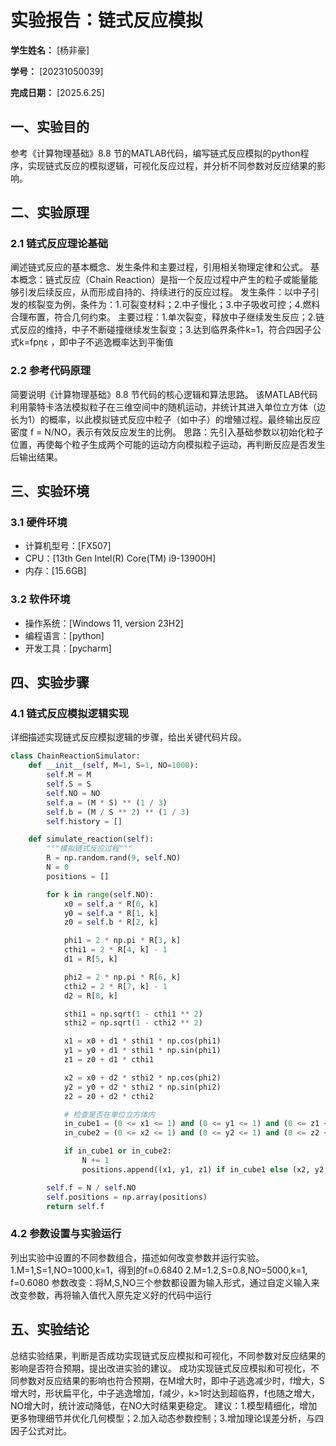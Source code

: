          
# 实验报告：链式反应模拟

**学生姓名：** [杨非豪]

**学号：** [20231050039]

**完成日期：** [2025.6.25]

## 一、实验目的
参考《计算物理基础》8.8 节的MATLAB代码，编写链式反应模拟的python程序，实现链式反应的模拟逻辑，可视化反应过程，并分析不同参数对反应结果的影响。

## 二、实验原理
### 2.1 链式反应理论基础
阐述链式反应的基本概念、发生条件和主要过程，引用相关物理定律和公式。
基本概念：链式反应（Chain Reaction）是指一个反应过程中产生的粒子或能量能够引发后续反应，从而形成自持的、持续进行的反应过程。
发生条件：以中子引发的核裂变为例，条件为：1.可裂变材料；2.中子慢化；3.中子吸收可控；4.燃料合理布置，符合几何约束。
主要过程：1.单次裂变，释放中子继续发生反应；2.链式反应的维持，中子不断碰撞继续发生裂变；3.达到临界条件k=1，符合四因子公式k=fpηε ，即中子不逃逸概率达到平衡值
### 2.2 参考代码原理
简要说明《计算物理基础》8.8 节代码的核心逻辑和算法思路。
该MATLAB代码利用蒙特卡洛法模拟粒子在三维空间中的随机运动，并统计其进入单位立方体（边长为1）的概率，以此模拟链式反应中粒子（如中子）的增殖过程。最终输出反应密度 f = N/NO，表示有效反应发生的比例。
思路：先引入基础参数以初始化粒子位置，再使每个粒子生成两个可能的运动方向模拟粒子运动，再判断反应是否发生后输出结果。
## 三、实验环境
### 3.1 硬件环境
- 计算机型号：[FX507]
- CPU：[13th Gen Intel(R) Core(TM) i9-13900H]
- 内存：[15.6GB]

### 3.2 软件环境
- 操作系统：[Windows 11, version 23H2]
- 编程语言：[python]
- 开发工具：[pycharm]


## 四、实验步骤
### 4.1 链式反应模拟逻辑实现
详细描述实现链式反应模拟逻辑的步骤，给出关键代码片段。
```python
class ChainReactionSimulator:
    def __init__(self, M=1, S=1, NO=1000):
        self.M = M
        self.S = S
        self.NO = NO
        self.a = (M * S) ** (1 / 3)
        self.b = (M / S ** 2) ** (1 / 3)
        self.history = []

    def simulate_reaction(self):
        """模拟链式反应过程"""
        R = np.random.rand(9, self.NO)
        N = 0
        positions = []

        for k in range(self.NO):
            x0 = self.a * R[0, k]
            y0 = self.a * R[1, k]
            z0 = self.b * R[2, k]

            phi1 = 2 * np.pi * R[3, k]
            cthi1 = 2 * R[4, k] - 1
            d1 = R[5, k]

            phi2 = 2 * np.pi * R[6, k]
            cthi2 = 2 * R[7, k] - 1
            d2 = R[8, k]

            sthi1 = np.sqrt(1 - cthi1 ** 2)
            sthi2 = np.sqrt(1 - cthi2 ** 2)

            x1 = x0 + d1 * sthi1 * np.cos(phi1)
            y1 = y0 + d1 * sthi1 * np.sin(phi1)
            z1 = z0 + d1 * cthi1

            x2 = x0 + d2 * sthi2 * np.cos(phi2)
            y2 = y0 + d2 * sthi2 * np.sin(phi2)
            z2 = z0 + d2 * cthi2

            # 检查是否在单位立方体内
            in_cube1 = (0 <= x1 <= 1) and (0 <= y1 <= 1) and (0 <= z1 <= 1)
            in_cube2 = (0 <= x2 <= 1) and (0 <= y2 <= 1) and (0 <= z2 <= 1)

            if in_cube1 or in_cube2:
                N += 1
                positions.append((x1, y1, z1) if in_cube1 else (x2, y2, z2))

        self.f = N / self.NO
        self.positions = np.array(positions)
        return self.f
```
### 4.2 参数设置与实验运行
列出实验中设置的不同参数组合，描述如何改变参数并运行实验。
1.M=1,S=1,NO=1000,k=1，得到的f=0.6840
2.M=1.2,S=0.8,NO=5000,k=1, f=0.6080
参数改变：将M,S,NO三个参数都设置为输入形式，通过自定义输入来改变参数，再将输入值代入原先定义好的代码中运行
## 五、实验结论
总结实验结果，判断是否成功实现链式反应模拟和可视化，不同参数对反应结果的影响是否符合预期，提出改进实验的建议。
成功实现链式反应模拟和可视化，不同参数对反应结果的影响也符合预期，在M增大时，即中子逃逸减少时，f增大，S增大时，形状扁平化，中子逃逸增加，f减少，k>1时达到超临界，f也随之增大，NO增大时，统计波动降低，在NO大时结果更稳定。
建议：1.模型精细化，增加更多物理细节并优化几何模型；2.加入动态参数控制；3.增加理论误差分析，与四因子公式对比。


        
